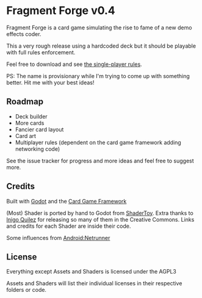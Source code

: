 # Fragment Forge v0.4

Fragment Forge is a card game simulating the rise to fame of a new demo effects coder.

This a very rough release using a hardcoded deck but it should be playable with full rules enforcement.

Feel free to download and see [the single-player rules](SP_RULES.md). 

PS: The name is provisionary while I'm trying to come up with something better. Hit me with your best ideas!

## Roadmap

* Deck builder
* More cards
* Fancier card layout
* Card art
* Multiplayer rules (dependent on the card game framework adding networking code)

See the issue tracker for progress and more ideas and feel free to suggest more.

## Credits

Built with [Godot](https://godotengine.org/) and the [Card Game Framework](https://github.com/db0/godot-card-game-framework)

(Most) Shader is ported by hand to Godot from [ShaderToy](https://www.shadertoy.com). Extra thanks to [Inigo Quilez](https://www.iquilezles.org) for releasing so many of them in the Creative Commons. Links and credits for each Shader are inside their code.

Some influences from [Android:Netrunner](https://en.wikipedia.org/wiki/Android:_Netrunner)

## License

Everything except Assets and Shaders is licensed under the AGPL3

Assets and Shaders will list their individual licenses in their respective folders or code.
